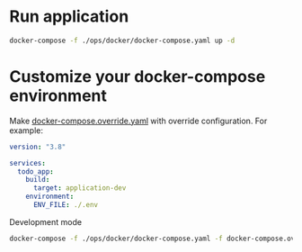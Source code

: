 # Run application

```bash
docker-compose -f ./ops/docker/docker-compose.yaml up -d
```

# Customize your docker-compose environment

Make [docker-compose.override.yaml](https://docs.docker.com/compose/extends/) with override configuration. For example:

```yaml
version: "3.8"

services:
  todo_app:
    build:
      target: application-dev
    environment:
      ENV_FILE: ./.env
```

Development mode

```bash
docker-compose -f ./ops/docker/docker-compose.yaml -f docker-compose.override.yaml up -d
```
